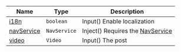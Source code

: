 <section id="main" data-note="AUTO-GENERATED CONTENT, DO NOT EDIT DIRECTLY!">

| Name                                                                                                     | Type                    | Description                                                                    |
| -------------------------------------------------------------------------------------------------------- | ----------------------- | ------------------------------------------------------------------------------ |
| [i18n](https://nguix-starter.lamnhan.com/content/reference/classes/videocomponent.html#i18n)             | <code>boolean</code>    | Input() Enable localization                                                    |
| [navService](https://nguix-starter.lamnhan.com/content/reference/classes/videocomponent.html#navservice) | <code>NavService</code> | Inject() Requires the [NavService](https://ngx-useful.lamnhan.com/service/nav) |
| [video](https://nguix-starter.lamnhan.com/content/reference/classes/videocomponent.html#video)           | <code>Video</code>      | Input() The post                                                               |

</section>
